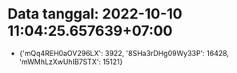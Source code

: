 # Data tanggal: 2022-10-10 11:04:25.657639+07:00

* {'mQq4REH0aOV296LX': 3922, '8SHa3rDHg09Wy33P': 16428, 'mWMhLzXwUhIB7STX': 15121}
